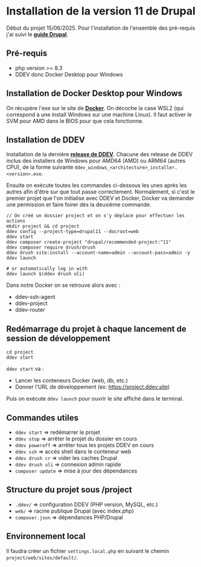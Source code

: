 # Installation de la version 11 de Drupal
Début du projet 15/06/2025.
Pour l'installation de l'ensemble des pré-requis j'ai suivi le [**guide Drupal**](https://www.drupal.org/docs/getting-started/installing-drupal/install-drupal-using-ddev-for-local-development).

## Pré-requis

* php version >= 8.3
* DDEV donc Docker Desktop pour Windows

## Installation de Docker Desktop pour Windows

On récupère l'exe sur le site de [**Docker**](https://www.docker.com/products/docker-desktop/).
On décoche la case WSL2 (qui correspond à une install Windows sur une machine Linux).
Il faut activer le SVM pour AMD dans le BIOS pour que cela fonctionne.

## Installation de DDEV

Installation de la dernière [**release de DDEV**](https://github.com/ddev/ddev/releases).
Chacune des release de DDEV inclus des installers de Windows pour AMD64 (AMD) ou ARM64 (autres CPU), de la forme
suivante `ddev_windows_<architecture>_installer.<version>.exe`.

Ensuite on exécute toutes les commandes ci-dessous les unes après les autres afin d'être
sur que tout passe correctement.
Normalement, si c'est le premier projet que l'on initialise avec DDEV et Docker, Docker
va demander une permission et faire foirer dès la deuxième commande.

```
// On créé un dossier project et on s'y déplace pour effectuer les actions
mkdir project && cd project
ddev config --project-type=drupal11 --docroot=web
ddev start
ddev composer create-project "drupal/recommended-project:^11"
ddev composer require drush/drush
ddev drush site:install --account-name=admin --account-pass=admin -y
ddev launch

# or automatically log in with
ddev launch $(ddev drush uli)
```

Dans notre Docker on se retrouve alors avec :
* ddev-ssh-agent
* ddev-project
* ddev-router

## Redémarrage du projet à chaque lancement de session de développement

```
cd project
ddev start
```

`ddev start` va :
* Lancer les conteneurs Docker (web, db, etc.)
* Donner l'URL de développement (ex: https://project.ddev.site)

Puis on exécute `ddev launch` pour ouvrir le site affiché dans le terminal.

## Commandes utiles

* `ddev start` => redémarrer le projet
* `ddev stop` => arrêter le projet du dossier en cours
* `ddev poweroff`  => arrêter tous les projets DDEV en cours
* `ddev ssh` => accès shell dans le conteneur web
* `ddev drush cr` => vider les caches Drupal
* `ddev drush uli` => connexion admin rapide
* `composer update` => mise à jour des dépendances

## Structure du projet sous /project

* `.ddev/` => configuration DDEV (PHP version, MySQL, etc.)
* `web/` => racine publique Drupal (avec index.php)
* `composer.json` => dépendances PHP/Drupal

## Environnement local

Il faudra créer un fichier `settings.local.php` en suivant le chemin `project/web/sites/default/`.
